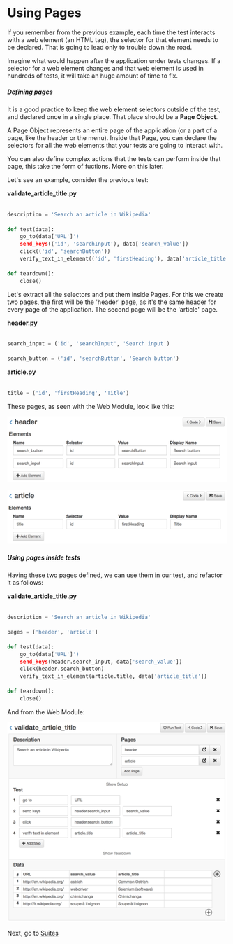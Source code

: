 Using Pages
==================================================

If you remember from the previous example, each time the test interacts with a web element (an HTML tag), the selector for that element needs to be declared. That is going to lead only to trouble down the road. 

Imagine what would happen after the application under tests changes. If a selector for a web element changes and that web element is used in hundreds of tests, it will take an huge amount of time to fix.

##### Defining pages

It is a good practice to keep the web element selectors outside of the test, and declared once in a single place. That place should be a **Page Object**.

A Page Object represents an entire page of the application (or a part of a page, like the header or the menu). Inside that Page, you can declare the selectors for all the web elements that your tests are going to interact with. 

You can also define complex actions that the tests can perform inside that page, this take the form of fuctions. More on this later.

Let's see an example, consider the previous test:

**validate_article_title.py**
```python

description = 'Search an article in Wikipedia'

def test(data):
    go_to(data['URL']')
    send_keys(('id', 'searchInput'), data['search_value'])
    click(('id', 'searchButton'))
    verify_text_in_element(('id', 'firstHeading'), data['article_title'])

def teardown():
    close()

```

Let's extract all the selectors and put them inside Pages. For this we create two pages, the first will be the 'header' page, as it's the same header for every page of the application. The second page will be the 'article' page.

**header.py**
```python

search_input = ('id', 'searchInput', 'Search input')

search_button = ('id', 'searchButton', 'Search button')

```

**article.py**
```python

title = ('id', 'firstHeading', 'Title')

```

These pages, as seen with the Web Module, look like this:

![header page](_static/img/header-page.png "Header Page")

![article page](_static/img/article-page.png "Article Page")

##### Using pages inside tests

Having these two pages defined, we can use them in our test, and refactor it as follows:

**validate_article_title.py**
```python

description = 'Search an article in Wikipedia'

pages = ['header', 'article']

def test(data):
    go_to(data['URL']')
    send_keys(header.search_input, data['search_value'])
    click(header.search_button)
    verify_text_in_element(article.title, data['article_title'])

def teardown():
    close()

```

And from the Web Module:

![test with pages](_static/img/test-with-pages.png "Test With Pages")

Next, go to [Suites](suites.html)

